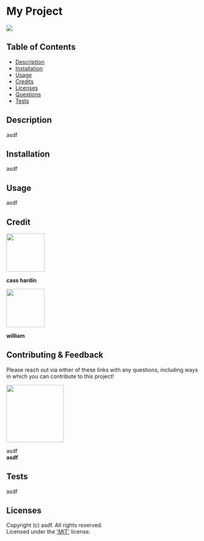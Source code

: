 # My Project
  [<img src="https://img.shields.io/badge/License-MIT-yellow.svg"/>](https://choosealicense.com/licenses/mit/)

  ## Table of Contents
  - [Description](#description)
  - [Installation](#installation)
  - [Usage](#usage)
  - [Credits](#credits)
  - [Licenses](#licenses)
  - [Questions](#questions)
  - [Tests](#tests)

  ## Description
  asdf

  ## Installation
  asdf

  ## Usage
  asdf

  
  ## Credit  
  
[<img src="https://github.com/cassdoes.png?" width="100"/>](https://github.com/cassdoes)  
  
**cass hardin**
  
[<img src="https://github.com/wist118.png?" width="100"/>](https://github.com/wist118)  
  
**william**
  
  

  ## Contributing & Feedback 

  Please reach out via either of these links with any questions, including ways in which
  you can contribute to this project!

  [<img src="https://github.com/asdf.png?" width="150"/>](https://github.com/asdf)  
  
  asdf  
  **asdf**

  ## Tests
  asdf

  ## Licenses
  
  Copyright (c) asdf. All rights reserved.  
  Licensed under the ['MIT'](https://choosealicense.com/licenses/mit/) license.
